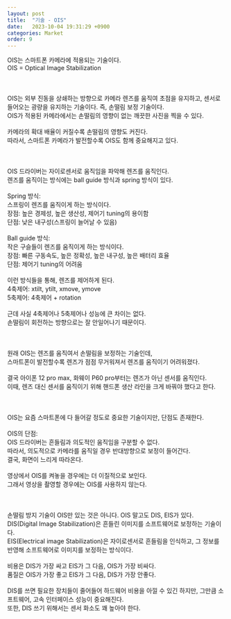 ```yaml
---
layout: post
title:  "기술 - OIS"
date:   2023-10-04 19:31:29 +0900
categories: Market
order: 9
---
```


OIS는 스마트폰 카메라에 적용되는 기술이다.<br>
OIS = Optical Image Stabilization<br>
<br>
<br>
<br>
OIS는 외부 진동을 상쇄하는 방향으로 카메라 렌즈를 움직여 초점을 유지하고, 센서로 들어오는 광량을 유지하는 기술이다. 즉, 손떨림 보정 기술이다.<br>
OIS가 적용된 카메라에서는 손떨림의 영향이 없는 깨끗한 사진을 찍을 수 있다.<br>
<br>
카메라의 확대 배율이 커질수록 손떨림의 영향도 커진다.<br>
따라서, 스마트폰 카메라가 발전할수록 OIS도 함께 중요해지고 있다.<br>
<br>
<br>
<br>
OIS 드라이버는 자이로센서로 움직임을 파악해 렌즈를 움직인다.<br>
렌즈를 움직이는 방식에는 ball guide 방식과 spring 방식이 있다.<br>
<br>
Spring 방식:<br>
스프링이 렌즈를 움직이게 하는 방식이다.<br>
장점: 높은 경제성, 높은 생산성, 제어기 tuning의 용이함<br>
단점: 낮은 내구성(스프링이 늘어날 수 있음)<br>
<br>
Ball guide 방식:<br>
작은 구슬들이 렌즈를 움직이게 하는 방식이다.<br>
장점: 빠른 구동속도, 높은 정확성, 높은 내구성, 높은 배터리 효율<br>
단점: 제어기 tuning의 어려움<br>
<br>
이런 방식들을 통해, 렌즈를 제어하게 된다.<br>
4축제어: xtilt, ytilt, xmove, ymove<br>
5축제어: 4축제어 + rotation<br>
<br>
근데 사실 4축제어나 5축제어나 성능에 큰 차이는 없다.<br>
손떨림이 회전하는 방향으로는 잘 안일어나기 때문이다.<br>
<br>
<br>
<br>
원래 OIS는 렌즈를 움직여서 손떨림을 보정하는 기술인데,<br>
스마트폰이 발전할수록 렌즈가 점점 무거워져서 렌즈를 움직이기 어려워졌다.<br>
<br>
결국 아이폰 12 pro max, 화웨이 P60 pro부터는 렌즈가 아닌 센서를 움직인다.<br>
이때, 렌즈 대신 센서를 움직이기 위해 핸드폰 생산 라인을 크게 바꿔야 했다고 한다.<br>
<br>
<br>
<br>
OIS는 요즘 스마트폰에 다 들어갈 정도로 중요한 기술이지만, 단점도 존재한다.<br>
<br>
OIS의 단점:<br>
OIS 드라이버는 흔들림과 의도적인 움직임을 구분할 수 없다.<br>
따라서, 의도적으로 카메라를 움직일 경우 반대방향으로 보정이 들어간다.<br>
결국, 화면이 느리게 따라온다.<br>
<br>
영상에서 OIS를 켜놓을 경우에는 더 이질적으로 보인다.<br>
그래서 영상을 촬영할 경우에는 OIS를 사용하지 않는다.<br>
<br>
<br>
<br>
손떨림 방지 기술이 OIS만 있는 것은 아니다. OIS 말고도 DIS, EIS가 있다.<br>
DIS(Digital Image Stabilization)은 흔들린 이미지를 소프트웨어로 보정하는 기술이다.<br>
EIS(Electrical image Stabilization)은 자이로센서로 흔들림을 인식하고, 그 정보를 반영해 소프트웨어로 이미지를 보정하는 방식이다.<br>
<br>
비용은 DIS가 가장 싸고 EIS가 그 다음, OIS가 가장 비싸다.<br>
품질은 OIS가 가장 좋고 EIS가 그 다음, DIS가 가장 안좋다.<br>
<br>
DIS를 쓰면 필요한 장치들이 줄어들어 하드웨어 비용을 아낄 수 있긴 하지만, 그만큼 소프트웨어, 고속 인터페이스 성능이 중요해진다.<br>
또한, DIS 쓰기 위해서는 센서 화소도 꽤 높아야 한다.<br>









